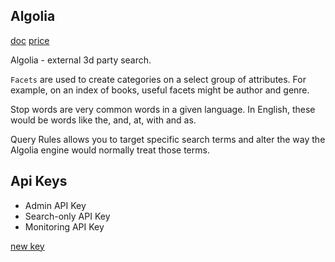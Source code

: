 Algolia
-

[doc](https://www.algolia.com/doc/api-client/go/getting-started/)
[price](https://www.algolia.com/pricing)

Algolia - external 3d party search.

`Facets` are used to create categories on a select group of attributes.
For example, on an index of books, useful facets might be author and genre.

Stop words are very common words in a given language.
In English, these would be words like the, and, at, with and as.

Query Rules allows you to target specific search terms
and alter the way the Algolia engine would normally treat those terms.

## Api Keys

* Admin API Key
* Search-only API Key
* Monitoring API Key

[new key](https://monosnap.com/file/ZDc7JGQwpuOTiKh8HB0LeDUb6WPlqU)
